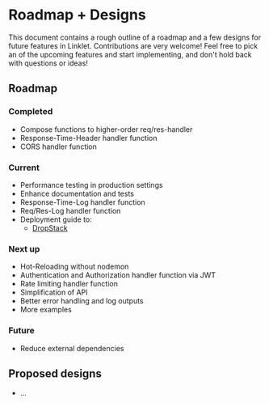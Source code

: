 # Roadmap + Designs

This document contains a rough outline of a roadmap and a few designs for future features in Linklet. Contributions are very welcome! Feel free to pick an of the upcoming features and start implementing, and don't hold back with questions or ideas!

## Roadmap

### Completed

* Compose functions to higher-order req/res-handler
* Response-Time-Header handler function
* CORS handler function

### Current

* Performance testing in production settings
* Enhance documentation and tests
* Response-Time-Log handler function
* Req/Res-Log handler function
* Deployment guide to:
  * [DropStack](https://dropstack.run)

### Next up

* Hot-Reloading without nodemon
* Authentication and Authorization handler function via JWT
* Rate limiting handler function
* Simplification of API
* Better error handling and log outputs
* More examples

### Future

* Reduce external dependencies

## Proposed designs

* ...